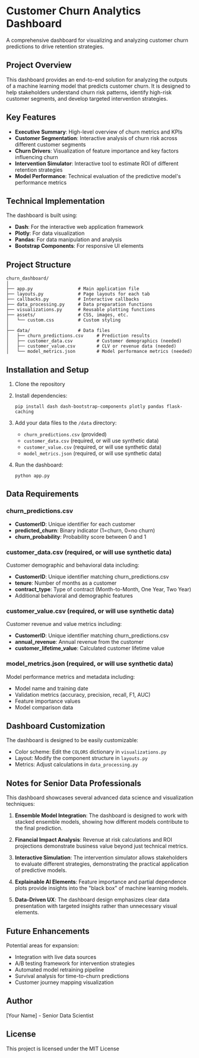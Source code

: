 # Customer Churn Analytics Dashboard

A comprehensive dashboard for visualizing and analyzing customer churn predictions to drive retention strategies.

## Project Overview

This dashboard provides an end-to-end solution for analyzing the outputs of a machine learning model that predicts customer churn. It is designed to help stakeholders understand churn risk patterns, identify high-risk customer segments, and develop targeted intervention strategies.

## Key Features

- **Executive Summary**: High-level overview of churn metrics and KPIs
- **Customer Segmentation**: Interactive analysis of churn risk across different customer segments
- **Churn Drivers**: Visualization of feature importance and key factors influencing churn
- **Intervention Simulator**: Interactive tool to estimate ROI of different retention strategies
- **Model Performance**: Technical evaluation of the predictive model's performance metrics

## Technical Implementation

The dashboard is built using:

- **Dash**: For the interactive web application framework
- **Plotly**: For data visualization
- **Pandas**: For data manipulation and analysis
- **Bootstrap Components**: For responsive UI elements

## Project Structure

```
churn_dashboard/
│
├── app.py                 # Main application file
├── layouts.py             # Page layouts for each tab
├── callbacks.py           # Interactive callbacks
├── data_processing.py     # Data preparation functions
├── visualizations.py      # Reusable plotting functions
├── assets/                # CSS, images, etc.
│   └── custom.css         # Custom styling
│
├── data/                  # Data files
│   ├── churn_predictions.csv     # Prediction results
│   ├── customer_data.csv         # Customer demographics (needed)
│   ├── customer_value.csv        # CLV or revenue data (needed)
│   └── model_metrics.json        # Model performance metrics (needed)
```

## Installation and Setup

1. Clone the repository
2. Install dependencies:
   ```
   pip install dash dash-bootstrap-components plotly pandas flask-caching
   ```
3. Add your data files to the `/data` directory:
   - `churn_predictions.csv` (provided)
   - `customer_data.csv` (required, or will use synthetic data)
   - `customer_value.csv` (required, or will use synthetic data)
   - `model_metrics.json` (required, or will use synthetic data)

4. Run the dashboard:
   ```
   python app.py
   ```

## Data Requirements

### churn_predictions.csv
- **CustomerID**: Unique identifier for each customer
- **predicted_churn**: Binary indicator (1=churn, 0=no churn)
- **churn_probability**: Probability score between 0 and 1

### customer_data.csv (required, or will use synthetic data)
Customer demographic and behavioral data including:
- **CustomerID**: Unique identifier matching churn_predictions.csv
- **tenure**: Number of months as a customer
- **contract_type**: Type of contract (Month-to-Month, One Year, Two Year)
- Additional behavioral and demographic features

### customer_value.csv (required, or will use synthetic data)
Customer revenue and value metrics including:
- **CustomerID**: Unique identifier matching churn_predictions.csv
- **annual_revenue**: Annual revenue from the customer
- **customer_lifetime_value**: Calculated customer lifetime value

### model_metrics.json (required, or will use synthetic data)
Model performance metrics and metadata including:
- Model name and training date
- Validation metrics (accuracy, precision, recall, F1, AUC)
- Feature importance values
- Model comparison data

## Dashboard Customization

The dashboard is designed to be easily customizable:

- Color scheme: Edit the `COLORS` dictionary in `visualizations.py`
- Layout: Modify the component structure in `layouts.py`
- Metrics: Adjust calculations in `data_processing.py`

## Notes for Senior Data Professionals

This dashboard showcases several advanced data science and visualization techniques:

1. **Ensemble Model Integration**: The dashboard is designed to work with stacked ensemble models, showing how different models contribute to the final prediction.

2. **Financial Impact Analysis**: Revenue at risk calculations and ROI projections demonstrate business value beyond just technical metrics.

3. **Interactive Simulation**: The intervention simulator allows stakeholders to evaluate different strategies, demonstrating the practical application of predictive models.

4. **Explainable AI Elements**: Feature importance and partial dependence plots provide insights into the "black box" of machine learning models.

5. **Data-Driven UX**: The dashboard design emphasizes clear data presentation with targeted insights rather than unnecessary visual elements.

## Future Enhancements

Potential areas for expansion:

- Integration with live data sources
- A/B testing framework for intervention strategies
- Automated model retraining pipeline
- Survival analysis for time-to-churn predictions
- Customer journey mapping visualization

## Author

[Your Name] - Senior Data Scientist

## License

This project is licensed under the MIT License
